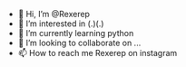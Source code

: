 - 👋 Hi, I’m @Rexerep
- 👀 I’m interested in (.)(.)
- 🌱 I’m currently learning python
- 💞️ I’m looking to collaborate on ...
- 📫 How to reach me Rexerep on instagram

<!---
Rexerep/Rexerep is a ✨ special ✨ repository because its `README.md` (this file) appears on your GitHub profile.
You can click the Preview link to take a look at your changes.
--->
